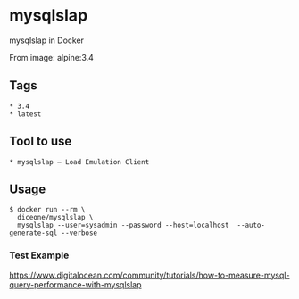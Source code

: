 # mysqlslap

mysqlslap in Docker

From image: alpine:3.4

## Tags

    * 3.4
    * latest

## Tool to use

    * mysqlslap — Load Emulation Client

## Usage

    $ docker run --rm \
      diceone/mysqlslap \
      mysqlslap --user=sysadmin --password --host=localhost  --auto-generate-sql --verbose

### Test Example

https://www.digitalocean.com/community/tutorials/how-to-measure-mysql-query-performance-with-mysqlslap
